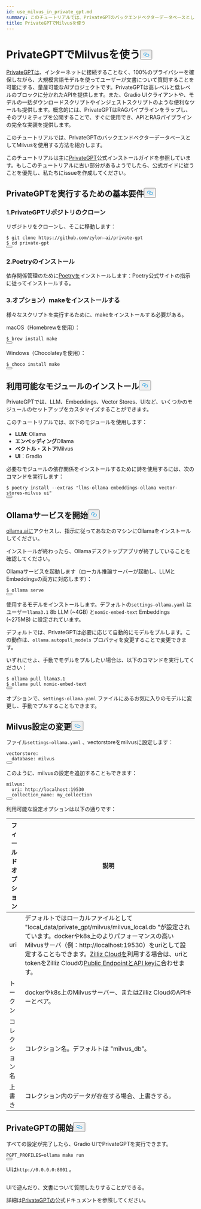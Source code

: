 ```yaml
---
id: use_milvus_in_private_gpt.md
summary: このチュートリアルでは、PrivateGPTのバックエンドベクターデータベースとしてMilvusを使用する方法を紹介します。
title: PrivateGPTでMilvusを使う
---
```

<h1 id="Use-Milvus-in-PrivateGPT" class="common-anchor-header">PrivateGPTでMilvusを使う<button data-href="#Use-Milvus-in-PrivateGPT" class="anchor-icon" translate="no">
      <svg translate="no"
        aria-hidden="true"
        focusable="false"
        height="20"
        version="1.1"
        viewBox="0 0 16 16"
        width="16"
      >
        <path
          fill="#0092E4"
          fill-rule="evenodd"
          d="M4 9h1v1H4c-1.5 0-3-1.69-3-3.5S2.55 3 4 3h4c1.45 0 3 1.69 3 3.5 0 1.41-.91 2.72-2 3.25V8.59c.58-.45 1-1.27 1-2.09C10 5.22 8.98 4 8 4H4c-.98 0-2 1.22-2 2.5S3 9 4 9zm9-3h-1v1h1c1 0 2 1.22 2 2.5S13.98 12 13 12H9c-.98 0-2-1.22-2-2.5 0-.83.42-1.64 1-2.09V6.25c-1.09.53-2 1.84-2 3.25C6 11.31 7.55 13 9 13h4c1.45 0 3-1.69 3-3.5S14.5 6 13 6z"
        ></path>
      </svg>
    </button></h1><p><a href="https://privategpt.dev/">PrivateGPTは</a>、インターネットに接続することなく、100%のプライバシーを確保しながら、大規模言語モデルを使ってユーザーが文書について質問することを可能にする、量産可能なAIプロジェクトです。PrivateGPTは高レベルと低レベルのブロックに分かれたAPIを提供します。また、Gradio UIクライアントや、モデルの一括ダウンロードスクリプトやインジェストスクリプトのような便利なツールも提供します。概念的には、PrivateGPTはRAGパイプラインをラップし、そのプリミティブを公開することで、すぐに使用でき、APIとRAGパイプラインの完全な実装を提供します。</p>
<p>このチュートリアルでは、PrivateGPTのバックエンドベクターデータベースとしてMilvusを使用する方法を紹介します。</p>
<div class="alert note">
<p>このチュートリアルは主に<a href="https://docs.privategpt.dev/installation/getting-started/installation">PrivateGPT</a>公式インストールガイドを参照しています。もしこのチュートリアルに古い部分があるようでしたら、公式ガイドに従うことを優先し、私たちにissueを作成してください。</p>
</div>
<h2 id="Base-requirements-to-run-PrivateGPT" class="common-anchor-header">PrivateGPTを実行するための基本要件<button data-href="#Base-requirements-to-run-PrivateGPT" class="anchor-icon" translate="no">
      <svg translate="no"
        aria-hidden="true"
        focusable="false"
        height="20"
        version="1.1"
        viewBox="0 0 16 16"
        width="16"
      >
        <path
          fill="#0092E4"
          fill-rule="evenodd"
          d="M4 9h1v1H4c-1.5 0-3-1.69-3-3.5S2.55 3 4 3h4c1.45 0 3 1.69 3 3.5 0 1.41-.91 2.72-2 3.25V8.59c.58-.45 1-1.27 1-2.09C10 5.22 8.98 4 8 4H4c-.98 0-2 1.22-2 2.5S3 9 4 9zm9-3h-1v1h1c1 0 2 1.22 2 2.5S13.98 12 13 12H9c-.98 0-2-1.22-2-2.5 0-.83.42-1.64 1-2.09V6.25c-1.09.53-2 1.84-2 3.25C6 11.31 7.55 13 9 13h4c1.45 0 3-1.69 3-3.5S14.5 6 13 6z"
        ></path>
      </svg>
    </button></h2><h3 id="1-Clone-the-PrivateGPT-Repository" class="common-anchor-header">1.PrivateGPTリポジトリのクローン</h3><p>リポジトリをクローンし、そこに移動します：</p>
<pre><code translate="no" class="language-shell"><span class="hljs-meta prompt_">$ </span><span class="language-bash">git <span class="hljs-built_in">clone</span> https://github.com/zylon-ai/private-gpt</span>
<span class="hljs-meta prompt_">$ </span><span class="language-bash"><span class="hljs-built_in">cd</span> private-gpt</span>
<button class="copy-code-btn"></button></code></pre>
<h3 id="2-Install-Poetry" class="common-anchor-header">2.Poetryのインストール</h3><p>依存関係管理のために<a href="https://python-poetry.org/docs/#installing-with-the-official-installer">Poetryを</a>インストールします：Poetry公式サイトの指示に従ってインストールする。</p>
<h3 id="3-Optional-Install-make" class="common-anchor-header">3.オプション）makeをインストールする</h3><p>様々なスクリプトを実行するために、makeをインストールする必要がある。</p>
<p>macOS（Homebrewを使用）：</p>
<pre><code translate="no" class="language-shell"><span class="hljs-meta prompt_">$ </span><span class="language-bash">brew install make</span>
<button class="copy-code-btn"></button></code></pre>
<p>Windows（Chocolateyを使用）：</p>
<pre><code translate="no" class="language-shell"><span class="hljs-meta prompt_">$ </span><span class="language-bash">choco install make</span>
<button class="copy-code-btn"></button></code></pre>
<h2 id="Install-Available-Modules" class="common-anchor-header">利用可能なモジュールのインストール<button data-href="#Install-Available-Modules" class="anchor-icon" translate="no">
      <svg translate="no"
        aria-hidden="true"
        focusable="false"
        height="20"
        version="1.1"
        viewBox="0 0 16 16"
        width="16"
      >
        <path
          fill="#0092E4"
          fill-rule="evenodd"
          d="M4 9h1v1H4c-1.5 0-3-1.69-3-3.5S2.55 3 4 3h4c1.45 0 3 1.69 3 3.5 0 1.41-.91 2.72-2 3.25V8.59c.58-.45 1-1.27 1-2.09C10 5.22 8.98 4 8 4H4c-.98 0-2 1.22-2 2.5S3 9 4 9zm9-3h-1v1h1c1 0 2 1.22 2 2.5S13.98 12 13 12H9c-.98 0-2-1.22-2-2.5 0-.83.42-1.64 1-2.09V6.25c-1.09.53-2 1.84-2 3.25C6 11.31 7.55 13 9 13h4c1.45 0 3-1.69 3-3.5S14.5 6 13 6z"
        ></path>
      </svg>
    </button></h2><p>PrivateGPTでは、LLM、Embeddings、Vector Stores、UIなど、いくつかのモジュールのセットアップをカスタマイズすることができます。</p>
<p>このチュートリアルでは、以下のモジュールを使用します：</p>
<ul>
<li><strong>LLM</strong>: Ollama</li>
<li><strong>エンベッディング</strong>Ollama</li>
<li><strong>ベクトル・ストア</strong>Milvus</li>
<li><strong>UI</strong>：Gradio</li>
</ul>
<p>必要なモジュールの依存関係をインストールするために詩を使用するには、次のコマンドを実行します：</p>
<pre><code translate="no" class="language-shell"><span class="hljs-meta prompt_">$ </span><span class="language-bash">poetry install --extras <span class="hljs-string">&quot;llms-ollama embeddings-ollama vector-stores-milvus ui&quot;</span></span>
<button class="copy-code-btn"></button></code></pre>
<h2 id="Start-Ollama-service" class="common-anchor-header">Ollamaサービスを開始<button data-href="#Start-Ollama-service" class="anchor-icon" translate="no">
      <svg translate="no"
        aria-hidden="true"
        focusable="false"
        height="20"
        version="1.1"
        viewBox="0 0 16 16"
        width="16"
      >
        <path
          fill="#0092E4"
          fill-rule="evenodd"
          d="M4 9h1v1H4c-1.5 0-3-1.69-3-3.5S2.55 3 4 3h4c1.45 0 3 1.69 3 3.5 0 1.41-.91 2.72-2 3.25V8.59c.58-.45 1-1.27 1-2.09C10 5.22 8.98 4 8 4H4c-.98 0-2 1.22-2 2.5S3 9 4 9zm9-3h-1v1h1c1 0 2 1.22 2 2.5S13.98 12 13 12H9c-.98 0-2-1.22-2-2.5 0-.83.42-1.64 1-2.09V6.25c-1.09.53-2 1.84-2 3.25C6 11.31 7.55 13 9 13h4c1.45 0 3-1.69 3-3.5S14.5 6 13 6z"
        ></path>
      </svg>
    </button></h2><p><a href="https://ollama.com/">ollama.aiに</a>アクセスし、指示に従ってあなたのマシンにOllamaをインストールしてください。</p>
<p>インストールが終わったら、Ollamaデスクトップアプリが終了していることを確認してください。</p>
<p>Ollamaサービスを起動します（ローカル推論サーバーが起動し、LLMとEmbeddingsの両方に対応します）：</p>
<pre><code translate="no" class="language-shell"><span class="hljs-meta prompt_">$ </span><span class="language-bash">ollama serve</span>
<button class="copy-code-btn"></button></code></pre>
<p>使用するモデルをインストールします。デフォルトの<code translate="no">settings-ollama.yaml</code> はユーザー<code translate="no">llama3.1</code> 8b LLM (~4GB) と<code translate="no">nomic-embed-text</code> Embeddings (~275MB) に設定されています。</p>
<p>デフォルトでは、PrivateGPTは必要に応じて自動的にモデルをプルします。この動作は、<code translate="no">ollama.autopull_models</code> プロパティを変更することで変更できます。</p>
<p>いずれにせよ、手動でモデルをプルしたい場合は、以下のコマンドを実行してください：</p>
<pre><code translate="no" class="language-shell"><span class="hljs-meta prompt_">$ </span><span class="language-bash">ollama pull llama3.1</span>
<span class="hljs-meta prompt_">$ </span><span class="language-bash">ollama pull nomic-embed-text</span>
<button class="copy-code-btn"></button></code></pre>
<p>オプションで、<code translate="no">settings-ollama.yaml</code> ファイルにあるお気に入りのモデルに変更し、手動でプルすることもできます。</p>
<h2 id="Change-Milvus-Settings" class="common-anchor-header">Milvus設定の変更<button data-href="#Change-Milvus-Settings" class="anchor-icon" translate="no">
      <svg translate="no"
        aria-hidden="true"
        focusable="false"
        height="20"
        version="1.1"
        viewBox="0 0 16 16"
        width="16"
      >
        <path
          fill="#0092E4"
          fill-rule="evenodd"
          d="M4 9h1v1H4c-1.5 0-3-1.69-3-3.5S2.55 3 4 3h4c1.45 0 3 1.69 3 3.5 0 1.41-.91 2.72-2 3.25V8.59c.58-.45 1-1.27 1-2.09C10 5.22 8.98 4 8 4H4c-.98 0-2 1.22-2 2.5S3 9 4 9zm9-3h-1v1h1c1 0 2 1.22 2 2.5S13.98 12 13 12H9c-.98 0-2-1.22-2-2.5 0-.83.42-1.64 1-2.09V6.25c-1.09.53-2 1.84-2 3.25C6 11.31 7.55 13 9 13h4c1.45 0 3-1.69 3-3.5S14.5 6 13 6z"
        ></path>
      </svg>
    </button></h2><p>ファイル<code translate="no">settings-ollama.yaml</code> 、vectorstoreをmilvusに設定します：</p>
<pre><code translate="no" class="language-yaml"><span class="hljs-attr">vectorstore:</span>
  <span class="hljs-attr">database:</span> <span class="hljs-string">milvus</span>
<button class="copy-code-btn"></button></code></pre>
<p>このように、milvusの設定を追加することもできます：</p>
<pre><code translate="no" class="language-yaml"><span class="hljs-attr">milvus:</span>
  <span class="hljs-attr">uri:</span> <span class="hljs-string">http://localhost:19530</span>
  <span class="hljs-attr">collection_name:</span> <span class="hljs-string">my_collection</span>
<button class="copy-code-btn"></button></code></pre>
<p>利用可能な設定オプションは以下の通りです：</p>
<table>
<thead>
<tr><th>フィールド オプション</th><th>説明</th></tr>
</thead>
<tbody>
<tr><td>uri</td><td>デフォルトではローカルファイルとして "local_data/private_gpt/milvus/milvus_local.db "が設定されています。dockerやk8s上のよりパフォーマンスの高いMilvusサーバ（例：http://localhost:19530）をuriとして設定することもできます。<a href="https://zilliz.com/cloud">Zilliz Cloudを</a>利用する場合は、uriとtokenをZilliz Cloudの<a href="https://docs.zilliz.com/docs/on-zilliz-cloud-console#cluster-details">Public EndpointとAPI keyに</a>合わせます。</td></tr>
<tr><td>トークン</td><td>dockerやk8s上のMilvusサーバー、またはZilliz CloudのAPIキーとペア。</td></tr>
<tr><td>コレクション名</td><td>コレクション名。デフォルトは "milvus_db"。</td></tr>
<tr><td>上書き</td><td>コレクション内のデータが存在する場合、上書きする。</td></tr>
</tbody>
</table>
<h2 id="Start-PrivateGPT" class="common-anchor-header">PrivateGPTの開始<button data-href="#Start-PrivateGPT" class="anchor-icon" translate="no">
      <svg translate="no"
        aria-hidden="true"
        focusable="false"
        height="20"
        version="1.1"
        viewBox="0 0 16 16"
        width="16"
      >
        <path
          fill="#0092E4"
          fill-rule="evenodd"
          d="M4 9h1v1H4c-1.5 0-3-1.69-3-3.5S2.55 3 4 3h4c1.45 0 3 1.69 3 3.5 0 1.41-.91 2.72-2 3.25V8.59c.58-.45 1-1.27 1-2.09C10 5.22 8.98 4 8 4H4c-.98 0-2 1.22-2 2.5S3 9 4 9zm9-3h-1v1h1c1 0 2 1.22 2 2.5S13.98 12 13 12H9c-.98 0-2-1.22-2-2.5 0-.83.42-1.64 1-2.09V6.25c-1.09.53-2 1.84-2 3.25C6 11.31 7.55 13 9 13h4c1.45 0 3-1.69 3-3.5S14.5 6 13 6z"
        ></path>
      </svg>
    </button></h2><p>すべての設定が完了したら、Gradio UIでPrivateGPTを実行できます。</p>
<pre><code translate="no" class="language-shell">PGPT_PROFILES=ollama make run
<button class="copy-code-btn"></button></code></pre>
<p>UIは<code translate="no">http://0.0.0.0:8001</code> 。</p>
<p>
  <span class="img-wrapper">
    <img translate="no" src="/docs/v2.6.x/assets/private_gpt_ui.png" alt="" class="doc-image" id="" />
    <span></span>
  </span>
</p>
<p>UIで遊んだり、文書について質問したりすることができる。</p>
<p>詳細は<a href="https://docs.privategpt.dev/">PrivateGPTの</a>公式ドキュメントを参照してください。</p>
